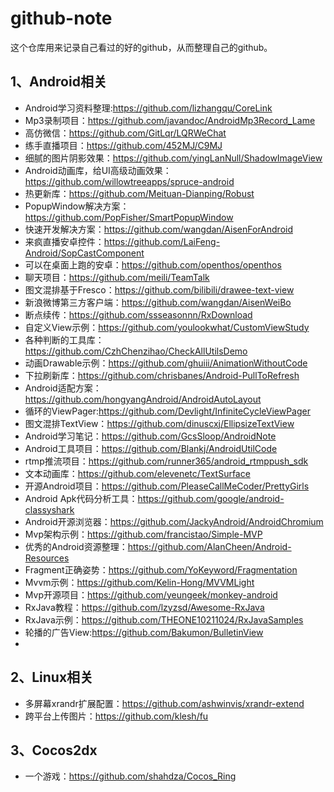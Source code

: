 # github-note
这个仓库用来记录自己看过的好的github，从而整理自己的github。

## 1、Android相关

- Android学习资料整理:https://github.com/lizhangqu/CoreLink
- Mp3录制项目：<https://github.com/javandoc/AndroidMp3Record_Lame> 
- 高仿微信：<https://github.com/GitLqr/LQRWeChat> 
- 练手直播项目：<https://github.com/452MJ/C9MJ> 
- 细腻的图片阴影效果：<https://github.com/yingLanNull/ShadowImageView> 
- Android动画库，给UI高级动画效果：<https://github.com/willowtreeapps/spruce-android> 
- 热更新库：<https://github.com/Meituan-Dianping/Robust> 
- PopupWindow解决方案：<https://github.com/PopFisher/SmartPopupWindow> 
- 快速开发解决方案：<https://github.com/wangdan/AisenForAndroid> 
- 来疯直播安卓控件：<https://github.com/LaiFeng-Android/SopCastComponent> 
- 可以在桌面上跑的安卓：<https://github.com/openthos/openthos> 
- 聊天项目：<https://github.com/meili/TeamTalk> 
- 图文混排基于Fresco：<https://github.com/bilibili/drawee-text-view> 
- 新浪微博第三方客户端：<https://github.com/wangdan/AisenWeiBo> 
- 断点续传：<https://github.com/ssseasonnn/RxDownload> 
- 自定义View示例：<https://github.com/youlookwhat/CustomViewStudy> 
- 各种判断的工具库：<https://github.com/CzhChenzihao/CheckAllUtilsDemo> 
- 动画Drawable示例：<https://github.com/ghuiii/AnimationWithoutCode> 
- 下拉刷新库：<https://github.com/chrisbanes/Android-PullToRefresh> 
- Android适配方案：<https://github.com/hongyangAndroid/AndroidAutoLayout> 
- 循环的ViewPager:<https://github.com/Devlight/InfiniteCycleViewPager> 
- 图文混排TextView：<https://github.com/dinuscxj/EllipsizeTextView> 
- Android学习笔记：<https://github.com/GcsSloop/AndroidNote> 
- Android工具项目：<https://github.com/Blankj/AndroidUtilCode> 
- rtmp推流项目：<https://github.com/runner365/android_rtmppush_sdk> 
- 文本动画库：<https://github.com/elevenetc/TextSurface> 
- 开源Android项目：<https://github.com/PleaseCallMeCoder/PrettyGirls> 
- Android Apk代码分析工具：<https://github.com/google/android-classyshark> 
- Android开源浏览器：<https://github.com/JackyAndroid/AndroidChromium> 
- Mvp架构示例：<https://github.com/francistao/Simple-MVP> 
- 优秀的Android资源整理：<https://github.com/AlanCheen/Android-Resources> 
- Fragment正确姿势：<https://github.com/YoKeyword/Fragmentation> 
- Mvvm示例：<https://github.com/Kelin-Hong/MVVMLight> 
- Mvp开源项目：<https://github.com/yeungeek/monkey-android> 
- RxJava教程：<https://github.com/lzyzsd/Awesome-RxJava> 
- RxJava示例：<https://github.com/THEONE10211024/RxJavaSamples> 
- 轮播的广告View:<https://github.com/Bakumon/BulletinView> 
- 





## 2、Linux相关

- 多屏幕xrandr扩展配置：https://github.com/ashwinvis/xrandr-extend
- 跨平台上传图片：<https://github.com/klesh/fu> 

## 3、Cocos2dx

- 一个游戏：<https://github.com/shahdza/Cocos_Ring> 


